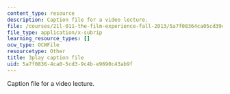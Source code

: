 ```yaml
---
content_type: resource
description: Caption file for a video lecture.
file: /courses/21l-011-the-film-experience-fall-2013/5a7f08364ca05cd39c4be9690c43ab9f_BWLwSqLZd2o.vtt
file_type: application/x-subrip
learning_resource_types: []
ocw_type: OCWFile
resourcetype: Other
title: 3play caption file
uid: 5a7f0836-4ca0-5cd3-9c4b-e9690c43ab9f
---
```

Caption file for a video lecture.

